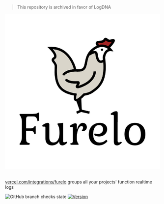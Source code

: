 > This repository is archived in favor of LogDNA

<img src="hero.png" alt="Furelo">
<br />
<br />

[vercel.com/integrations/furelo](https://vercel.com/integrations/furelo) groups all your projects' function realtime logs

![GitHub branch checks state](https://img.shields.io/github/checks-status/italodeandra/furelo/main?style=flat&colorA=000000)
[![Version](https://img.shields.io/github/package-json/v/italodeandra/furelo?style=flat&colorA=000000&colorB=000000)](https://github.com/italodeandra/react-library/releases)
